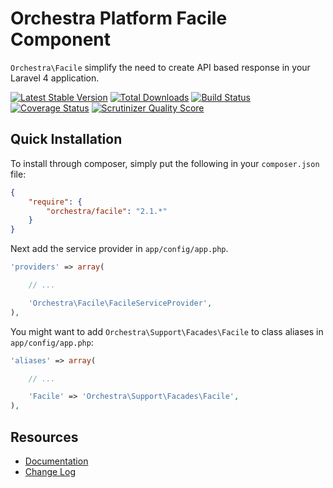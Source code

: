 Orchestra Platform Facile Component
==============

`Orchestra\Facile` simplify the need to create API based response in your Laravel 4 application.

[![Latest Stable Version](https://poser.pugx.org/orchestra/facile/v/stable.png)](https://packagist.org/packages/orchestra/facile) 
[![Total Downloads](https://poser.pugx.org/orchestra/facile/downloads.png)](https://packagist.org/packages/orchestra/facile) 
[![Build Status](https://travis-ci.org/orchestral/facile.png?branch=2.1)](https://travis-ci.org/orchestral/facile) 
[![Coverage Status](https://coveralls.io/repos/orchestral/facile/badge.png?branch=2.1)](https://coveralls.io/r/orchestral/facile?branch=2.1) 
[![Scrutinizer Quality Score](https://scrutinizer-ci.com/g/orchestral/facile/badges/quality-score.png?s=db660b406a7b1000f0431048d26f161793cb4b29)](https://scrutinizer-ci.com/g/orchestral/facile/) 

## Quick Installation

To install through composer, simply put the following in your `composer.json` file:

```json
{
	"require": {
		"orchestra/facile": "2.1.*"
	}
}
```

Next add the service provider in `app/config/app.php`.

```php
'providers' => array(

	// ...

	'Orchestra\Facile\FacileServiceProvider',
),
```

You might want to add `Orchestra\Support\Facades\Facile` to class aliases in `app/config/app.php`:

```php
'aliases' => array(

	// ...

	'Facile' => 'Orchestra\Support\Facades\Facile',
),
```

## Resources

* [Documentation](http://orchestraplatform.com/docs/latest/components/facile)
* [Change Log](http://orchestraplatform.com/docs/latest/components/facile/changes#v2-1)
